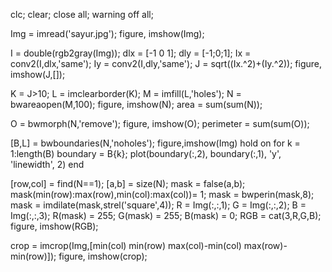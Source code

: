 clc; clear; close all; warning off all; 
  
Img = imread('sayur.jpg'); figure, imshow(Img); 
  
I = double(rgb2gray(Img)); dlx = [-1 0 1]; dly = [-1;0;1]; 
Ix = conv2(I,dlx,'same'); 
Iy = conv2(I,dly,'same'); J = sqrt((Ix.^2)+(Iy.^2)); figure, imshow(J,[]); 
  
K	= J>10; 
L	= imclearborder(K); 
M	= imfill(L,'holes'); N = bwareaopen(M,100); figure, imshow(N); area = sum(sum(N)); 
  
O = bwmorph(N,'remove'); figure, imshow(O); perimeter = sum(sum(O)); 
  
[B,L] = bwboundaries(N,'noholes'); figure,imshow(Img) hold on 
for k = 1:length(B)     boundary = B{k};     plot(boundary(:,2), boundary(:,1), 'y', 'linewidth', 2) end 
  
[row,col] = find(N==1); [a,b] = size(N); mask = false(a,b); 
mask(min(row):max(row),min(col):max(col))= 1; mask = bwperin(mask,8); mask = imdilate(mask,strel('square',4)); 
R = Img(:,:,1); 
G = Img(:,:,2); 
B = Img(:,:,3); 
R(mask) = 255; 
G(mask) = 255; 
B(mask) = 0; RGB = cat(3,R,G,B); figure, imshow(RGB); 
  
crop = imcrop(Img,[min(col) min(row) max(col)-min(col) max(row)-min(row)]); figure, imshow(crop);


<!---
RizkyIndraNadhea/RizkyIndraNadhea !--->
